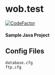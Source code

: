 # wob.test
[![CodeFactor](https://www.codefactor.io/repository/github/romeomihalovics/wob.test/badge/master)](https://www.codefactor.io/repository/github/romeomihalovics/wob.test/overview/master)
#### Sample Java Project

## Config Files
```
database.cfg
ftp.cfg
```
